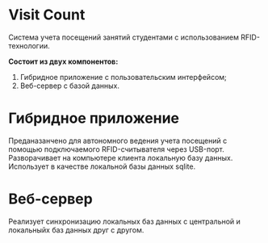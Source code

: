 # Visit Count
Система учета посещений занятий студентами с использованием RFID-технологии.

**Состоит из двух компонентов:**
1) Гибридное приложение с пользовательским интерфейсом;
2) Веб-сервер с базой данных.


# Гибридное приложение
Преданазанчено для автономного ведения учета посещений с помощью подключаемого RFID-считывателя через USB-порт.
Разворачивает на компьютере клиента локальную базу данных. Использует в качестве локальной базы данных sqlite.

# Веб-сервер
Реализует синхронизацию локальных баз данных с центральной и локальныйх баз данных друг с другом.
